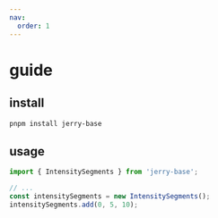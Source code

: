 ```yaml
---
nav:
  order: 1
---
```


# guide

## install

```bash
pnpm install jerry-base
```

## usage

```ts
import { IntensitySegments } from 'jerry-base';

// ...
const intensitySegments = new IntensitySegments();
intensitySegments.add(0, 5, 10);
```

